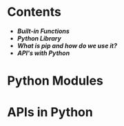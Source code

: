 # Contents 
* ***Built-in Functions***
* ***Python Library***
* ***What is pip and how do we use it?***
* ***API's with Python***


# Python Modules
# APIs in Python
